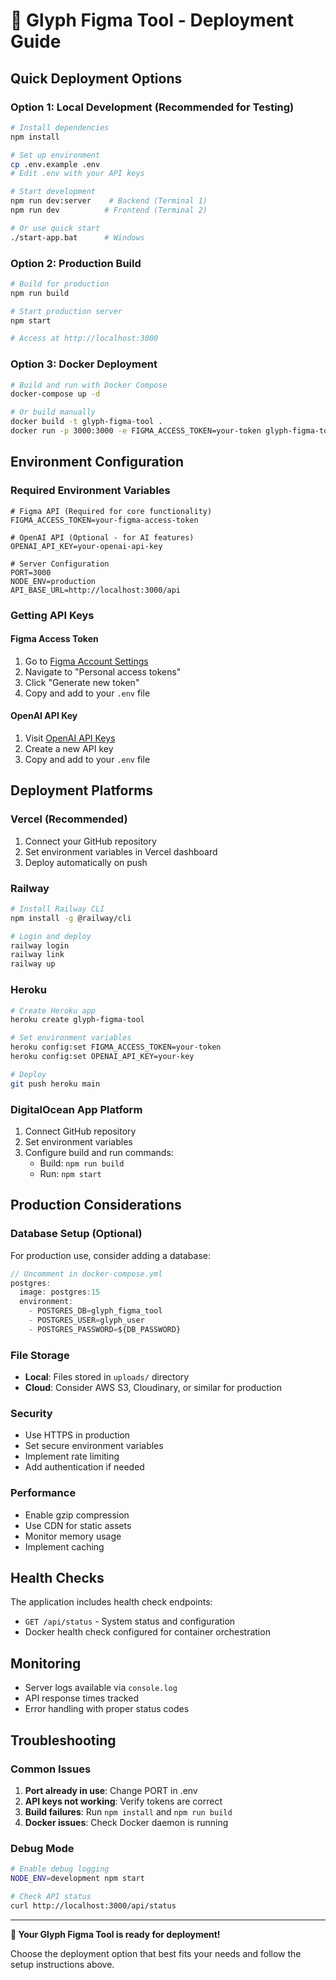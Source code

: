 # 🚀 Glyph Figma Tool - Deployment Guide

## **Quick Deployment Options**

### **Option 1: Local Development (Recommended for Testing)**
```bash
# Install dependencies
npm install

# Set up environment
cp .env.example .env
# Edit .env with your API keys

# Start development
npm run dev:server    # Backend (Terminal 1)
npm run dev          # Frontend (Terminal 2)

# Or use quick start
./start-app.bat      # Windows
```

### **Option 2: Production Build**
```bash
# Build for production
npm run build

# Start production server
npm start

# Access at http://localhost:3000
```

### **Option 3: Docker Deployment**
```bash
# Build and run with Docker Compose
docker-compose up -d

# Or build manually
docker build -t glyph-figma-tool .
docker run -p 3000:3000 -e FIGMA_ACCESS_TOKEN=your-token glyph-figma-tool
```

## **Environment Configuration**

### **Required Environment Variables**
```env
# Figma API (Required for core functionality)
FIGMA_ACCESS_TOKEN=your-figma-access-token

# OpenAI API (Optional - for AI features)
OPENAI_API_KEY=your-openai-api-key

# Server Configuration
PORT=3000
NODE_ENV=production
API_BASE_URL=http://localhost:3000/api
```

### **Getting API Keys**

#### **Figma Access Token**
1. Go to [Figma Account Settings](https://www.figma.com/settings)
2. Navigate to "Personal access tokens"
3. Click "Generate new token"
4. Copy and add to your `.env` file

#### **OpenAI API Key**
1. Visit [OpenAI API Keys](https://platform.openai.com/api-keys)
2. Create a new API key
3. Copy and add to your `.env` file

## **Deployment Platforms**

### **Vercel (Recommended)**
1. Connect your GitHub repository
2. Set environment variables in Vercel dashboard
3. Deploy automatically on push

### **Railway**
```bash
# Install Railway CLI
npm install -g @railway/cli

# Login and deploy
railway login
railway link
railway up
```

### **Heroku**
```bash
# Create Heroku app
heroku create glyph-figma-tool

# Set environment variables
heroku config:set FIGMA_ACCESS_TOKEN=your-token
heroku config:set OPENAI_API_KEY=your-key

# Deploy
git push heroku main
```

### **DigitalOcean App Platform**
1. Connect GitHub repository
2. Set environment variables
3. Configure build and run commands:
   - Build: `npm run build`
   - Run: `npm start`

## **Production Considerations**

### **Database Setup (Optional)**
For production use, consider adding a database:
```javascript
// Uncomment in docker-compose.yml
postgres:
  image: postgres:15
  environment:
    - POSTGRES_DB=glyph_figma_tool
    - POSTGRES_USER=glyph_user
    - POSTGRES_PASSWORD=${DB_PASSWORD}
```

### **File Storage**
- **Local**: Files stored in `uploads/` directory
- **Cloud**: Consider AWS S3, Cloudinary, or similar for production

### **Security**
- Use HTTPS in production
- Set secure environment variables
- Implement rate limiting
- Add authentication if needed

### **Performance**
- Enable gzip compression
- Use CDN for static assets
- Monitor memory usage
- Implement caching

## **Health Checks**
The application includes health check endpoints:
- `GET /api/status` - System status and configuration
- Docker health check configured for container orchestration

## **Monitoring**
- Server logs available via `console.log`
- API response times tracked
- Error handling with proper status codes

## **Troubleshooting**

### **Common Issues**
1. **Port already in use**: Change PORT in .env
2. **API keys not working**: Verify tokens are correct
3. **Build failures**: Run `npm install` and `npm run build`
4. **Docker issues**: Check Docker daemon is running

### **Debug Mode**
```bash
# Enable debug logging
NODE_ENV=development npm start

# Check API status
curl http://localhost:3000/api/status
```

---

**🎯 Your Glyph Figma Tool is ready for deployment!**

Choose the deployment option that best fits your needs and follow the setup instructions above.